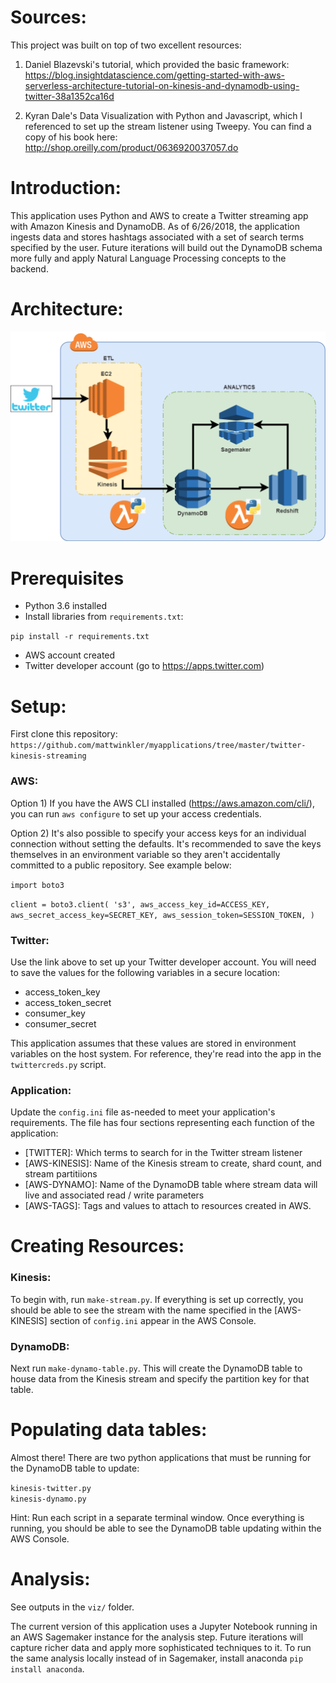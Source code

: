 
# Sources:

This project was built on top of two excellent resources:  

1) Daniel Blazevski's tutorial, which provided the basic framework:  
https://blog.insightdatascience.com/getting-started-with-aws-serverless-architecture-tutorial-on-kinesis-and-dynamodb-using-twitter-38a1352ca16d

2) Kyran Dale's Data Visualization with Python and Javascript, which I referenced to set up the stream listener using Tweepy.  You can find a copy of his book here:  http://shop.oreilly.com/product/0636920037057.do

# Introduction:  

This application uses Python and AWS to create a Twitter streaming app with Amazon Kinesis and DynamoDB.  As of 6/26/2018, the application ingests data and stores hashtags associated with a set of search terms specified by the user.  Future iterations will build out the DynamoDB schema more fully and apply Natural Language Processing concepts to the backend.  

# Architecture:

![Alt text](images/twitter-stream-architecture.png?raw=true "Sample Solution")

# Prerequisites  

* Python 3.6 installed
* Install libraries from `requirements.txt`:  

`pip install -r requirements.txt`  

* AWS account created
* Twitter developer account (go to https://apps.twitter.com)

# Setup:

First clone this repository: `https://github.com/mattwinkler/myapplications/tree/master/twitter-kinesis-streaming`

### AWS:

Option 1) If you have the AWS CLI installed (https://aws.amazon.com/cli/), you can run `aws configure` to set up your access credentials.  

Option 2) It's also possible to specify your access keys for an individual connection without setting the defaults.  It's recommended to save the keys themselves in an environment variable so they aren't accidentally committed to a public repository.  See example below:  

`import boto3`

`client = boto3.client(
    's3',
    aws_access_key_id=ACCESS_KEY,
    aws_secret_access_key=SECRET_KEY,
    aws_session_token=SESSION_TOKEN,
)`

### Twitter:

Use the link above to set up your Twitter developer account.  You will need to save the values for the following variables in a secure location:  

* access_token_key
* access_token_secret
* consumer_key
* consumer_secret

This application assumes that these values are stored in environment variables on the host system.  For reference, they're read into the app in the `twittercreds.py` script.

### Application:

Update the `config.ini` file as-needed to meet your application's requirements.  The file has four sections representing each function of the application:

* [TWITTER]: Which terms to search for in the Twitter stream listener
* [AWS-KINESIS]: Name of the Kinesis stream to create, shard count, and stream partitiions
* [AWS-DYNAMO]: Name of the DynamoDB table where stream data will live and associated read / write parameters
* [AWS-TAGS]: Tags and values to attach to resources created in AWS.

# Creating Resources:

### Kinesis:

To begin with, run `make-stream.py`.  If everything is set up correctly, you should be able to see the stream with the name specified in the [AWS-KINESIS] section of `config.ini` appear in the AWS Console. 

### DynamoDB:

Next run `make-dynamo-table.py`.  This will create the DynamoDB table to house data from the Kinesis stream and specify the partition key for that table.

# Populating data tables:

Almost there!  There are two python applications that must be running for the DynamoDB table to update:

`kinesis-twitter.py`  
`kinesis-dynamo.py`

Hint: Run each script in a separate terminal window.  Once everything is running, you should be able to see the DynamoDB table updating within the AWS Console.  

# Analysis:

See outputs in the `viz/` folder.

The current version of this application uses a Jupyter Notebook running in an AWS Sagemaker instance for the analysis step. Future iterations will capture richer data and apply more sophisticated techniques to it.  To run the same analysis locally instead of in Sagemaker, install anaconda `pip install anaconda`.

